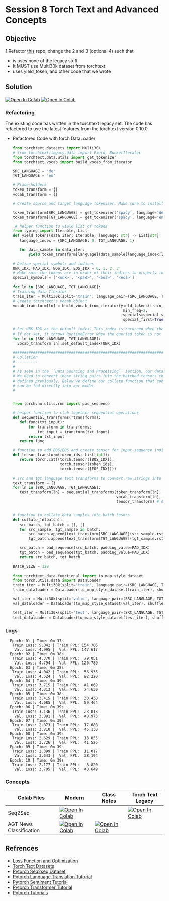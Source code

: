# Session 8 Torch Text and Advanced Concepts

## Objective

1.Refactor [this](https://github.com/bentrevett/pytorch-seq2seq) repo, change the 2 and 3 (optional 4) such that
- is uses none of the legacy stuff
- It MUST use Multi30k dataset from torchtext
- uses yield_token, and other code that we wrote

## Solution

[![Open In Colab](https://colab.research.google.com/assets/colab-badge.svg)](https://githubtocolab.com/pankaj90382/END-1.0/blob/main/S8/2%20-%20Learning%20Phrase%20Representations%20using%20RNN%20Encoder-Decoder%20for%20Statistical%20Machine%20Translation.ipynb)
[![Open In Colab](https://colab.research.google.com/assets/colab-badge.svg)](https://githubtocolab.com/pankaj90382/END-1.0/blob/main/S8/3%20-%20Neural%20Machine%20Translation%20by%20Jointly%20Learning%20to%20Align%20and%20Translate.ipynb)

### Refactoring

The existing code has written in the torchtext legacy set. The code has refactored to use the latest features from the torchtext version 0.10.0. 

- Refactored Code with torch DataLoader
   ```python
   from torchtext.datasets import Multi30k
  # from torchtext.legacy.data import Field, BucketIterator
  from torchtext.data.utils import get_tokenizer
  from torchtext.vocab import build_vocab_from_iterator
  
   SRC_LANGUAGE = 'de'
   TGT_LANGUAGE = 'en'

  # Place-holders
  token_transform = {}
  vocab_transform = {}
  
  # Create source and target language tokenizer. Make sure to install the dependencies.

  token_transform[SRC_LANGUAGE] = get_tokenizer('spacy', language='de')
  token_transform[TGT_LANGUAGE] = get_tokenizer('spacy', language='en')
  
    # helper function to yield list of tokens
  from typing import Iterable, List
  def yield_tokens(data_iter: Iterable, language: str) -> List[str]:
      language_index = {SRC_LANGUAGE: 0, TGT_LANGUAGE: 1}

      for data_sample in data_iter:
          yield token_transform[language](data_sample[language_index[language]])
          
  # Define special symbols and indices
  UNK_IDX, PAD_IDX, BOS_IDX, EOS_IDX = 0, 1, 2, 3
  # Make sure the tokens are in order of their indices to properly insert them in vocab
  special_symbols = ['<unk>', '<pad>', '<bos>', '<eos>']
  
  for ln in [SRC_LANGUAGE, TGT_LANGUAGE]:
  # Training data Iterator 
  train_iter = Multi30k(split='train', language_pair=(SRC_LANGUAGE, TGT_LANGUAGE))
  # Create torchtext's Vocab object 
  vocab_transform[ln] = build_vocab_from_iterator(yield_tokens(train_iter, ln),
                                                    min_freq=2,
                                                    specials=special_symbols,
                                                    special_first=True)
                                                    
   # Set UNK_IDX as the default index. This index is returned when the token is not found. 
   # If not set, it throws RuntimeError when the queried token is not found in the Vocabulary. 
   for ln in [SRC_LANGUAGE, TGT_LANGUAGE]:
     vocab_transform[ln].set_default_index(UNK_IDX)
     
  ######################################################################
  # Collation
  # ---------
  #   
  # As seen in the ``Data Sourcing and Processing`` section, our data iterator yields a pair of raw strings. 
  # We need to convert these string pairs into the batched tensors that can be processed by our ``Seq2Seq`` network 
  # defined previously. Below we define our collate function that convert batch of raw strings into batch tensors that
  # can be fed directly into our model.   
  #


  from torch.nn.utils.rnn import pad_sequence

  # helper function to club together sequential operations
  def sequential_transforms(*transforms):
      def func(txt_input):
          for transform in transforms:
              txt_input = transform(txt_input)
          return txt_input
      return func

  # function to add BOS/EOS and create tensor for input sequence indices
  def tensor_transform(token_ids: List[int]):
      return torch.cat((torch.tensor([BOS_IDX]), 
                        torch.tensor(token_ids), 
                        torch.tensor([EOS_IDX])))

  # src and tgt language text transforms to convert raw strings into tensors indices
  text_transform = {}
  for ln in [SRC_LANGUAGE, TGT_LANGUAGE]:
      text_transform[ln] = sequential_transforms(token_transform[ln], #Tokenization
                                                 vocab_transform[ln], #Numericalization
                                                 tensor_transform) # Add BOS/EOS and create tensor


  # function to collate data samples into batch tesors
  def collate_fn(batch):
      src_batch, tgt_batch = [], []
      for src_sample, tgt_sample in batch:
          src_batch.append(text_transform[SRC_LANGUAGE](src_sample.rstrip("\n")))
          tgt_batch.append(text_transform[TGT_LANGUAGE](tgt_sample.rstrip("\n")))

      src_batch = pad_sequence(src_batch, padding_value=PAD_IDX)
      tgt_batch = pad_sequence(tgt_batch, padding_value=PAD_IDX)
      return src_batch, tgt_batch
      
   BATCH_SIZE = 128

  from torchtext.data.functional import to_map_style_dataset
  from torch.utils.data import DataLoader
  train_iter = Multi30k(split='train', language_pair=(SRC_LANGUAGE, TGT_LANGUAGE))
  train_dataloader = DataLoader(to_map_style_dataset(train_iter), shuffle=True, batch_size=BATCH_SIZE, num_workers=2, pin_memory=True, collate_fn=collate_fn)

  val_iter = Multi30k(split='valid', language_pair=(SRC_LANGUAGE, TGT_LANGUAGE))
  val_dataloader = DataLoader(to_map_style_dataset(val_iter), shuffle=True, batch_size=BATCH_SIZE, num_workers=2, pin_memory=True, collate_fn=collate_fn)

  test_iter = Multi30k(split='test', language_pair=(SRC_LANGUAGE, TGT_LANGUAGE))
  test_dataloader = DataLoader(to_map_style_dataset(test_iter), shuffle=True, batch_size=BATCH_SIZE, num_workers=2, pin_memory=True, collate_fn=collate_fn)
   ```

### Logs

```
  Epoch: 01 | Time: 0m 37s
   Train Loss: 5.042 | Train PPL: 154.706
    Val. Loss: 4.995 |  Val. PPL: 147.617
  Epoch: 02 | Time: 0m 38s
   Train Loss: 4.370 | Train PPL:  79.051
    Val. Loss: 4.794 |  Val. PPL: 120.789
  Epoch: 03 | Time: 0m 38s
   Train Loss: 4.042 | Train PPL:  56.935
    Val. Loss: 4.524 |  Val. PPL:  92.220
  Epoch: 04 | Time: 0m 39s
   Train Loss: 3.715 | Train PPL:  41.069
    Val. Loss: 4.313 |  Val. PPL:  74.630
  Epoch: 05 | Time: 0m 38s
   Train Loss: 3.415 | Train PPL:  30.430
    Val. Loss: 4.085 |  Val. PPL:  59.464
  Epoch: 06 | Time: 0m 39s
   Train Loss: 3.136 | Train PPL:  23.013
    Val. Loss: 3.891 |  Val. PPL:  48.973
  Epoch: 07 | Time: 0m 39s
   Train Loss: 2.873 | Train PPL:  17.688
    Val. Loss: 3.810 |  Val. PPL:  45.130
  Epoch: 08 | Time: 0m 39s
   Train Loss: 2.629 | Train PPL:  13.855
    Val. Loss: 3.726 |  Val. PPL:  41.526
  Epoch: 09 | Time: 0m 39s
   Train Loss: 2.399 | Train PPL:  11.017
    Val. Loss: 3.643 |  Val. PPL:  38.194
  Epoch: 10 | Time: 0m 39s
   Train Loss: 2.177 | Train PPL:   8.820
    Val. Loss: 3.705 |  Val. PPL:  40.649
```

### Concepts


| Colab Files| Modern | Class Notes | Torch Text Legacy|
|-------|-----|-----|-----|
| Seq2Seq   | [![Open In Colab](https://colab.research.google.com/assets/colab-badge.svg)](https://githubtocolab.com/pankaj90382/END-1.0/blob/main/S8/END2.0%20Seq2Seq%201%20Modern.ipynb)  |   | [![Open In Colab](https://colab.research.google.com/assets/colab-badge.svg)](https://githubtocolab.com/pankaj90382/END-1.0/blob/main/S8/torchtext%20legacy%20END2%20Seq2seq%20Class%20Code.ipynb) |
| AGT News Classification  | [![Open In Colab](https://colab.research.google.com/assets/colab-badge.svg)](https://githubtocolab.com/pankaj90382/END-1.0/blob/main/S8/torchtext%20AGT_News_Exercises.ipynb) |  [![Open In Colab](https://colab.research.google.com/assets/colab-badge.svg)](https://githubtocolab.com/pankaj90382/END-1.0/blob/main/S8/AGT_News_Classification_ClassLive.ipynb)|  |


## Refrences

 - [Loss Function and Optimization](https://medium.com/data-science-group-iitr/loss-functions-and-optimization-algorithms-demystified-bb92daff331c)
 - [Torch Text Datasets](https://pytorch.org/text/stable/datasets.html#ag-news)
 - [Pytorch Seq2seq Dataset](https://github.com/bentrevett/pytorch-seq2seq)
 - [Pytorch Language Translation Tutorial](https://pytorch.org/tutorials/beginner/torchtext_translation_tutorial.html)
 - [Pytorch Sentiment Tutorial](https://pytorch.org/tutorials/beginner/text_sentiment_ngrams_tutorial.html)
 - [Pytorch Transformer Tutorial](https://pytorch.org/tutorials/beginner/transformer_tutorial.html)
 - [Pytorch Tutorials](https://pytorch.org/tutorials/)
